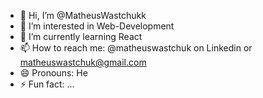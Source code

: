 - 👋 Hi, I’m @MatheusWastchukk
- 👀 I’m interested in Web-Development
- 🌱 I’m currently learning React
- 📫 How to reach me: @matheuswastchuk on Linkedin or matheuswastchuk@gmail.com
- 😄 Pronouns: He
- ⚡ Fun fact: ...

<!---
MatheusWastchukk/MatheusWastchukk is a ✨ special ✨ repository because its `README.md` (this file) appears on your GitHub profile.
You can click the Preview link to take a look at your changes.
--->
